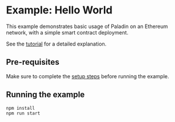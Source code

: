 # Example: Hello World

This example demonstrates basic usage of Paladin on an Ethereum network, with a simple smart contract deployment.

See the [tutorial](https://lf-decentralized-trust-labs.github.io/paladin/head/tutorials/hello-world/) for a detailed explanation.

## Pre-requisites

Make sure to complete the [setup steps](../README.md) before running the example.

## Running the example

```shell
npm install
npm run start
```
